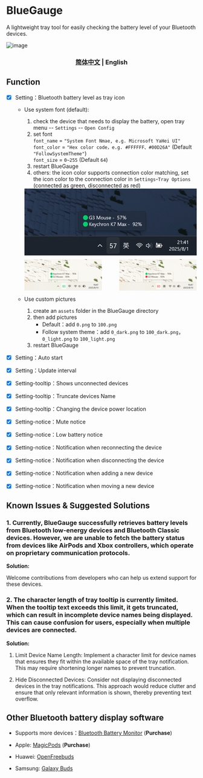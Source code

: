 # BlueGauge
A lightweight tray tool for easily checking the battery level of your Bluetooth devices.

![image](screenshots/app.png)

<h3 align="center"> <a href='./README.md'>简体中文</a> | English</h3>

## Function

- [x] Setting：Bluetooth battery level as tray icon  

    - Use system font (default):  
        1. check the device that needs to display the battery, open tray menu -- `Settings` -- `Open Config`
        2. set font  
        `font_name` = `"System Font Nmae, e.g. Microsoft YaHei UI"`  
        `font_color` = `"Hex color code，e.g. #FFFFFF、#00D26A"` (Default `"FollowSystemTheme"`)  
        `font_size` = `0~255` (Default `64`)   
        3. restart BlueGauge
        4. others: the icon color supports connection color matching, set the icon color to the connection color in `Settings`-`Tray Options` (connected as green, disconnected as red)

        <div align="center">
            <img src="screenshots/battery.png" style="width=90%; display:block; margin:0 auto 10px;" />
            <div style="display:flex; justify-content:space-between; width:100%; margin:0 auto;">
                <img src="screenshots/connect.png" alt="左下图片" style="width:45%; display:block;">
                <img src="screenshots/disconnect.png" alt="右下图片" style="width:45%; display:block;">
            </div>
        </div>

    - Use custom pictures  
        1. create an `assets` folder in the BlueGauge directory
        2. then add pictures  
            - Default：add `0.png` to `100.png`   
            - Follow system theme：add `0_dark.png` to `100_dark.png`，`0_light.png` to `100_light.png`
        3. restart BlueGauge  


- [x] Setting：Auto start
- [x] Setting：Update interval
- [x] Setting-tooltip：Shows unconnected devices
- [x] Setting-tooltip：Truncate devices Name
- [x] Setting-tooltip：Changing the device power location
- [x] Setting-notice：Mute notice
- [x] Setting-notice：Low battery notice
- [x] Setting-notice：Notification when reconnecting the device
- [x] Setting-notice：Notification when disconnecting the device
- [x] Setting-notice：Notification when adding a new device
- [x] Setting-notice：Notification when moving a new device

## Known Issues & Suggested Solutions

### 1. Currently, BlueGauge successfully retrieves battery levels from Bluetooth low-energy devices and Bluetooth Classic devices. However, we are unable to fetch the battery status from devices like AirPods and Xbox controllers, which operate on proprietary communication protocols.

**Solution:**

Welcome contributions from developers who can help us extend support for these devices.


### 2. The character length of tray tooltip is currently limited. When the tooltip text exceeds this limit, it gets truncated, which can result in incomplete device names being displayed. This can cause confusion for users, especially when multiple devices are connected.

**Solution:**

1. Limit Device Name Length: Implement a character limit for device names that ensures they fit within the available space of the tray notification. This may require shortening longer names to prevent truncation.

2. Hide Disconnected Devices: Consider not displaying disconnected devices in the tray notifications. This approach would reduce clutter and ensure that only relevant information is shown, thereby preventing text overflow.

## Other Bluetooth battery display software

 - Supports more devices：[Bluetooth Battery Monitor](https://www.bluetoothgoodies.com/) (**Purchase**)

 - Apple: [MagicPods](https://apps.microsoft.com/detail/9P6SKKFKSHKM) (**Purchase**)

 - Huawei: [OpenFreebuds](https://github.com/melianmiko/OpenFreebuds)

 - Samsung: [Galaxy Buds](https://apps.microsoft.com/detail/9NHTLWTKFZNB)